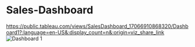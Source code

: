 # Sales-Dashboard 
 https://public.tableau.com/views/SalesDashboard_17066910868320/Dashboard1?:language=en-US&:display_count=n&:origin=viz_share_link
![Dashboard 1](https://github.com/leena2899/Sales-Dashboard/assets/55999130/c2060aca-261b-40cd-85c5-06fb3d06f958)
